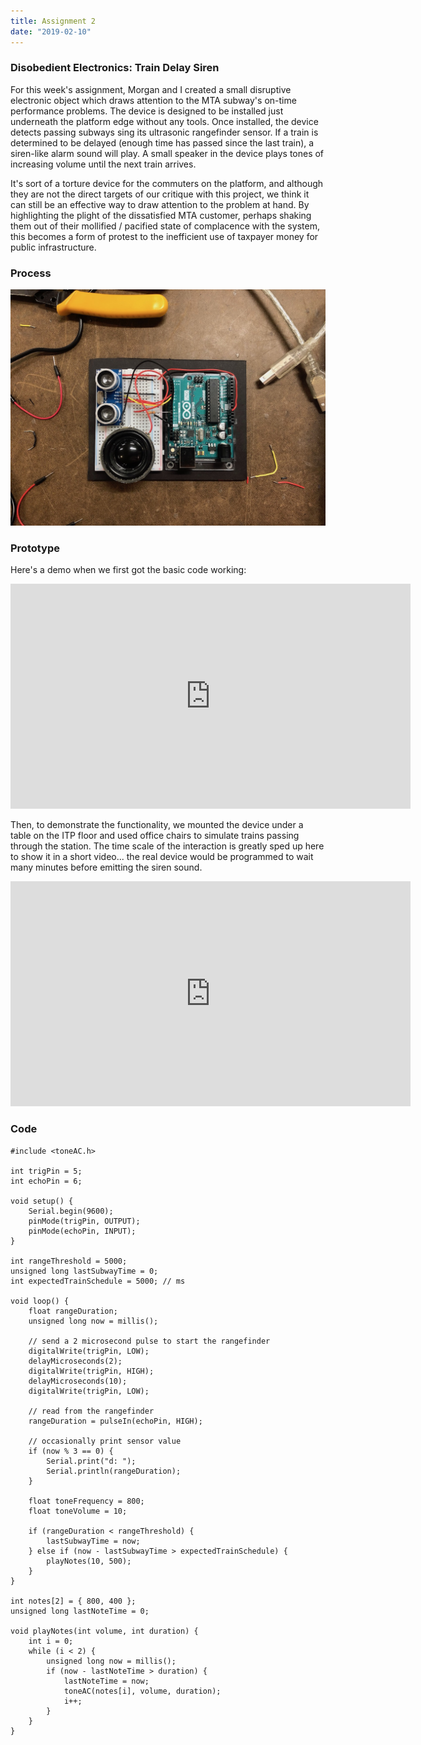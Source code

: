 ```yaml
---
title: Assignment 2
date: "2019-02-10"
---
```


### Disobedient Electronics: Train Delay Siren

For this week's assignment, Morgan and I created a small disruptive electronic object which draws attention to the MTA subway's on-time performance problems. The device is designed to be installed just underneath the platform edge without any tools. Once installed, the device detects passing subways sing its ultrasonic rangefinder sensor. If a train is determined to be delayed (enough time has passed since the last train), a siren-like alarm sound will play. A small speaker in the device plays tones of increasing volume until the next train arrives.

It's sort of a torture device for the commuters on the platform, and although they are not the direct targets of our critique with this project, we think it can still be an effective way to draw attention to the problem at hand. By highlighting the plight of the dissatisfied MTA customer, perhaps shaking them out of their mollified / pacified state of complacence with the system, this becomes a form of protest to the inefficient use of taxpayer money for public infrastructure.

### Process

![a](assignment-2-a.jpg)

### Prototype

Here's a demo when we first got the basic code working:

<iframe src="https://player.vimeo.com/video/316450991?loop=1&title=0&byline=0&portrait=0" width="640" height="360" frameborder="0" webkitallowfullscreen mozallowfullscreen allowfullscreen></iframe>

Then, to demonstrate the functionality, we mounted the device under a table on the ITP floor and used office chairs to simulate trains passing through the station. The time scale of the interaction is greatly sped up here to show it in a short video... the real device would be programmed to wait many minutes before emitting the siren sound.

<iframe src="https://player.vimeo.com/video/316451009?loop=1&title=0&byline=0&portrait=0" width="640" height="360" frameborder="0" webkitallowfullscreen mozallowfullscreen allowfullscreen></iframe>

### Code

```
#include <toneAC.h>

int trigPin = 5;
int echoPin = 6;

void setup() {
    Serial.begin(9600);
    pinMode(trigPin, OUTPUT);
    pinMode(echoPin, INPUT);
}

int rangeThreshold = 5000;
unsigned long lastSubwayTime = 0;
int expectedTrainSchedule = 5000; // ms

void loop() {
    float rangeDuration;
    unsigned long now = millis();

    // send a 2 microsecond pulse to start the rangefinder
    digitalWrite(trigPin, LOW);
    delayMicroseconds(2);
    digitalWrite(trigPin, HIGH);
    delayMicroseconds(10);
    digitalWrite(trigPin, LOW);

    // read from the rangefinder
    rangeDuration = pulseIn(echoPin, HIGH);

    // occasionally print sensor value
    if (now % 3 == 0) {
        Serial.print("d: ");
        Serial.println(rangeDuration);
    }

    float toneFrequency = 800;
    float toneVolume = 10;

    if (rangeDuration < rangeThreshold) {
        lastSubwayTime = now;
    } else if (now - lastSubwayTime > expectedTrainSchedule) {
        playNotes(10, 500);
    }
}

int notes[2] = { 800, 400 };
unsigned long lastNoteTime = 0;

void playNotes(int volume, int duration) {
    int i = 0;
    while (i < 2) {
        unsigned long now = millis();
        if (now - lastNoteTime > duration) {
            lastNoteTime = now;
            toneAC(notes[i], volume, duration);
            i++;
        }
    }
}
```
